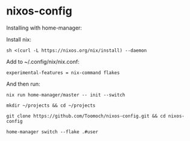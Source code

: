 # nixos-config

Installing with home-manager:

Install nix:

`sh <(curl -L https://nixos.org/nix/install) --daemon`

Add to ~/.config/nix/nix.conf:

`experimental-features = nix-command flakes`

And then run:

`nix run home-manager/master -- init --switch`

`mkdir ~/projects && cd ~/projects`

`git clone https://github.com/Toomoch/nixos-config.git && cd nixos-config`

`home-manager switch --flake .#user`